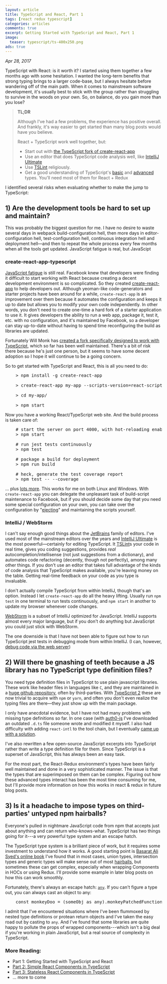 ```yaml
---
layout: article
title: TypeScript and React, Part 1
tags: [react redux typescript]
categories: articles
comments: true
excerpt: Getting Started with TypeScript and React, Part 1
image:
  teaser: typescript/ts-400x250.png
ads: true
---
```


*Apr 28, 2017*

TypeScript with React: is it worth it?  I started using them together a few 
months ago with some hesitation.  I wanted the long-term benefits that strong typing 
brings to a larger code-base, but I always hesitate before wandering off of the main 
path.  When it comes to mainstream software development, it's usually best to stick 
with the group rather than struggling to survive in the woods on your own.  So, on 
balance, do you gain more than you lose?  

> **TL;DR**
> 
> Although I've had a few problems, the experience has positive overall.  And frankly,
> it's way easier to get started than many blog posts would have you believe.
>
> React + TypeScript work well together, but:
> 
> - Start out with [the TypeScript fork of create-react-app](https://github.com/wmonk/create-react-app-typescript) 
> - Use an editor that does TypeScript code analysis well, like [IntelliJ Ultimate](https://www.jetbrains.com/idea/) 
> - Use [TSLint](https://palantir.github.io/tslint/) religiously.
> - Get a good understanding of TypeScript's [basic](https://www.typescriptlang.org/docs/handbook/basic-types.html) and
[advanced](https://www.typescriptlang.org/docs/handbook/advanced-types.html) types.  You'll need most of them for React + Redux

I identified several risks when evaluating whether to make the jump to TypeScript:

## 1) Are the development tools be hard to set up and maintain?  

This was probably the biggest question for me.  I have no desire to waste several days in 
webpack build-configuration hell, then more days in editor-configuration hell, test-configuration hell,
 continuous integration hell and deployment hell—and then to repeat the whole process every
 few months when all the tools get updated.  JavaScript fatigue is real, but JavaScipt  

### create-react-app-typescript 
 
[JavaScript fatigue](https://medium.com/@ericclemmons/javascript-fatigue-48d4011b6fc4) is still 
real.  Facebook knew that developers were finding it difficult to start working with React because
creating a decent development environment is so complicated.  So they created [create-react-app](https://github.com/facebookincubator/create-react-app) 
to help developers out.  Although yeoman-like code-generators and starter projects have been around
for a while, `create-react-app` is an improvement over them because it automates the configuration and
keeps it up to date but allows you to modify your own code independently.  In other words,
you don't need to create one-time a hard fork of a starter application to use it.  It gives developers 
the ability to run a web app, package it, test it, etc. with no configuration, and it's 
maintained by Facebook, so a developer can stay up-to-date without having to spend time
reconfiguring the build as libraries are updated.

Fortunately Will Monk has [created a fork specifically designed to work with TypeScript](https://github.com/wmonk/create-react-app-typescript),
which so far has been well maintained.  There's a bit of risk there because he's just one
person, but it seems to have some decent adoption so I hope it will continue
to be a going concern.  

So to get started with TypeScript and React, this is all you need to do:

<pre>
    > npm install -g create-react-app

    > create-react-app my-app --scripts-version=react-scripts-ts
    
    > cd my-app/
    
    > npm start
</pre>

Now you have a working React/TypeScript web site.  And the build process is taken care of:

<pre>
    # start the server on port 4000, with hot-reloading enabled
    > npm start

    # run jest tests continuously
    > npm test

    # package a build for deployment
    > npm run build

    # heck, generate the test coverage report
    > npm test -- --coverage
</pre>


... plus [lots more](https://github.com/facebookincubator/create-react-app/blob/master/packages/react-scripts/template/README.md#updating-to-new-releases).
This works for me on both Linux and Windows. With `create-react-app` you can delegate the 
unpleasant task of build-script maintenance to Facebook, but if you should decide some day 
that you need some special configuration on your own, you can take over the configuration 
by "[ejecting](https://github.com/facebookincubator/create-react-app/blob/master/packages/react-scripts/template/README.md#npm-run-eject)"
and maintaining the scripts yourself.
 
### IntelliJ / WebStorm

I can't say enough good things about the [JetBrains](https://www.jetbrains.com/) family of 
editors.  I've used most of the mainstream editors over the years and [IntelliJ Ultimate](https://www.jetbrains.com/idea/) is 
the most powerful—certainly for editing TypeScript.  It [TSLint](https://palantir.github.io/tslint/)s
your code in real time, gives you coding suggestions, provides *real* autocompletion/intellisense (not just suggestions 
from a dictionary), and automates code refactoring (decently, though not perfectly), among
many other things.  If you don't use an editor that takes full advantage of the kinds of code analysis that TypeScript makes available, you're leaving
money on the table.  Getting real-time feedback on your code as you type is invaluable. 

I don't actually compile TypeScript from within IntelliJ, though that's an option.  Instead I let
`create-react-app` do all the heavy lifting.  Usually run `npm test` in one terminal to
run tests continuously, and `npm start` in another to update my browser whenever code 
changes.  
 
[WebStorm](https://www.jetbrains.com/webstorm/) is a subset of IntelliJ optimized for 
JavaScript.  IntelliJ supports almost every major language, but if you don't do anything
but JavaScript you could just stick with WebStorm.

The one downside is that I have not been able to figure out how to run TypeScript jest
tests in debugging mode from within IntelliJ.  (I can, 
however, [debug code via the web server](https://blog.jetbrains.com/webstorm/2017/01/debugging-react-apps/)) 

## 2) Will there be gnashing of teeth because a JS library has no TypeScript type definition files? 
 
 You need type definition files in TypeScript to use plain javascript libraries.  These work
 like header files in languages like `C`, and they are maintained in a [huge github
 repository](https://github.com/DefinitelyTyped/DefinitelyTyped/), often by third-parties.  With 
 [TypeScript 2](https://blogs.msdn.microsoft.com/typescript/2016/06/15/the-future-of-declaration-files/) 
 these are now trivial to acquire with `npm` or `yarn`, and often you don't even realize the typing
 files are there—they just show up with the main package.
 
 I only have anecdotal evidence, but I have not had many problems with missing type 
 definitions so far.  In one case (with [auth0-js](https://www.npmjs.com/package/@types/auth0-js) I've downloaded an outdated `.d.ts` file someone wrote 
 and modified it myself.  I also had difficulty with 
 adding `react-intl` to the tool chain, but I eventually [came up with a solution](https://mikebridge.github.io/articles/typescript-i18n-react-intl/).  
 
 I've also rewritten a few open-source JavaScript excerpts into TypeScript rather than write a type definition file for them.  Since
 TypeScript is a superset of JavaScript, this has always been an easy task.
 
 For the most part, the React-Redux environment's types have been fairly well maintained and
 done in a very sophisticated manner.  The 
 issue is that the types that are superimposed on them can be complex.  Figuring out how
 these advanced types interact has been the most time consuming for me, but I'll provide more 
 information on how this works in react & redux in future blog posts.

## 3) Is it a headache to impose types on third-parties' untyped npm hairballs? 
   
Everyone's pulled in nightmare JavaScript code from npm that accepts just about anything and 
can return who-knows-what.  TypeScript has two things going for it---a very powerful type system
and an escape hatch.

The TypeScript type system is a brilliant piece of work, but it requires some investment to understand 
how it works.  A good starting point is [Basarat Ali Syed's online book](https://basarat.gitbooks.io/typescript/)
I've found that in most cases, union types, intersection types and generic types will make
sense out of most [hairballs](https://www.youtube.com/watch?v=rI8tNMsozo0), but sometimes these can get complex, 
especially when wrapping Components in HOCs or using Redux.  I'll provide some example in later blog posts on how 
this can work smoothly.  
 
Fortunately, there's always an escape hatch: [`any`](https://www.typescriptlang.org/docs/handbook/basic-types.html#any).
If you can't figure a type out, you can always cast an object to any:

<pre>
    const monkeyDoo = (someObj as any).monkeyPatchedFunction();
</pre>

I admit that I've encountered situations 
where I've been flummoxed by nested type definitions or protean return objects and I've 
taken the easy road out by casting to `any`.  And I've found that some libraries are quite 
happy to pollute the props of wrapped components---which isn't a big deal if you're working
in plain JavaScript, but a real source of complexity in TypeScript.


### More Reading:

* Part 1: Getting Started with TypeScript and React
* <a href="/articles/getting-started-typescript-react-2">Part 2: Simple React Components in TypeScript</a>
* <a href="/articles/getting-started-typescript-react-3">Part 3: Stateless React Components in TypeScript</a>
* ... more to come
